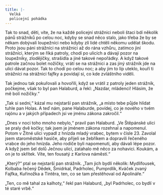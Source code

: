 ```yaml
---
title: |-
  Velká
  policejní pohádka
---
```


Tak to snad, děti, víte, že na každé policejní strážnici neboli štaci bdí několik pánů strážníků po celou noc, kdyby se snad něco stalo, jako třeba že by se někam dobývali loupežníci nebo kdyby zlí lidé chtěli někomu udělat škodu. Proto jsou páni strážníci na strážnici až do rána vzhůru, zatímco jiní strážníci, kterým se říká patroly, chodí po ulicích a dávají pozor na loupežníky, zlodějíčky, strašidla a jiné takové nepořádky. A když takové patrole začnou bolet nožičky, vrátí se na strážnici a zas jiný strážník jde na ulici dávat pozor. Tak to chodí po celou noc; a aby jim to líp uteklo, kouří ti strážníci na strážnici fajfky a povídají si, co kde zvláštního viděli.

Tak jednou tak pokuřovali a hovořili, když se vrátil z patroly jeden strážník, počkejme, však to byl pan Halaburd, a řekl: „Nazdar, mládenci! Hlásím, že mě bolí nožičky.“

„Tak si sedni,“ kázal mu nejstarší pan strážník, „a místo tebe půjde hlídat tuhle pan Holas. A teď nám, pane Halaburde, povídej, co je nového v tvém rajónu a v jakých případech jsi ve jménu zákona zakročil.“

„Dnes v noci toho mnoho nebylo,“ pravil pan Halaburd. „Ve Štěpánské ulici se praly dvě kočky; tak jsem je jménem zákona rozehnal a napomenul. Potom v Žitné ulici vypadl z hnízda mladý vrabec, bytem v čísle 23. Zavolal jsem staroměstské hasiče, aby přijeli se žebříkem a dopravili řečeného vrabce do jeho hnízda. Jeho rodiče byli napomenuti, aby dávali lépe pozor. A když jsem šel dolů Ječnou ulicí, zatahalo mě něco za nohavici. Koukám, a on je to skřítek. Víte, ten fousatý z Karlova náměstí.“

„Který?“ ptal se nejstarší pan strážník. „Tam jich bydlí několik: Mydlifousek, Kolbaba řečený Dědek, Šmidrkal, Padrholec, Pumprdlík, Kváček zvaný Fajfka, Kuřinožka a Tintěra, ten, co se tam přestěhoval od Apolináře.“

„Ten, co mě tahal za kalhoty,“ řekl pan Halaburd, „byl Padrholec, co bydlí v té staré vrbě.“
